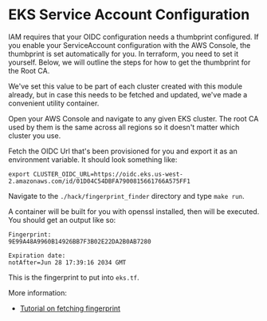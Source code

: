 # EKS Service Account Configuration

IAM requires that your OIDC configuration needs a thumbprint configured. If you
enable your ServiceAccount configuration with the AWS Console, the thumbprint
is set automatically for you. In terraform, you need to set it yourself. Below,
we will outline the steps for how to get the thumbprint for the Root CA.

We've set this value to be part of each cluster created with this module
already, but in case this needs to be fetched and updated, we've made a
convenient utility container.

Open your AWS Console and navigate to any given EKS cluster. The root CA used
by them is the same across all regions so it doesn't matter which cluster you
use.

Fetch the OIDC Url that's been provisioned for you and export it as an
environment variable. It should look something like:

`export CLUSTER_OIDC_URL=https://oidc.eks.us-west-2.amazonaws.com/id/01D04C54DBFA7900815661766A575FF1`

Navigate to the `./hack/fingerprint_finder` directory and type `make run`.

A container will be built for you with openssl installed, then will be executed. You should get an output like so:
```
Fingerprint:
9E99A48A9960B14926BB7F3B02E22DA2B0AB7280

Expiration date:
notAfter=Jun 28 17:39:16 2034 GMT
```

This is the fingerprint to put into `eks.tf`.

More information:
* [Tutorial on fetching fingerprint](https://medium.com/@marcincuber/amazon-eks-with-oidc-provider-iam-roles-for-kubernetes-services-accounts-59015d15cb0c)
